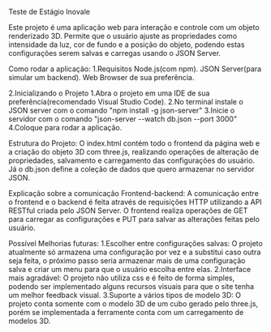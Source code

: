 Teste de Estágio Inovale

Este projeto é uma aplicação web para interação e controle com um objeto renderizado 3D. Permite que o usuário ajuste as propriedades como intensidade da luz, cor de fundo e a posição do objeto, podendo estas configurações serem salvas e carregas usando o JSON Server.

Como rodar a aplicação:
1.Requisitos
Node.js(com npm).
JSON Server(para simular um backend).
Web Browser de sua preferência.

2.Inicializando o Projeto
1.Abra o projeto em uma IDE de sua preferência(recomendado Visual Studio Code).
2.No terminal instale o JSON server com o comando "npm install -g json-server"
3.Inicie o servidor com o comando "json-server --watch db.json --port 3000"
4.Coloque para rodar a aplicação.

Estrutura do Projeto:
O index.html contém todo o frontend da página web e a criação do objeto 3D com three.js, realizando operações de alteração de propriedades, salvamento e carregamento das configurações do usuário. Já o db.json define a coleção de dados que quero armazenar no servidor JSON.

Explicação sobre a comunicação Frontend-backend:
A comunicação entre o frontend e o backend é feita através de requisições HTTP utilizando a API RESTful criada pelo JSON Server. O frontend realiza operações de GET para carregar as configurações e PUT para salvar as alterações feitas pelo usuário.

Possível Melhorias futuras:
1.Escolher entre configurações salvas: O projeto atualmente só armazena uma configuração por vez e a substitui caso outra seja feita, o próximo passo seria armazenar mais de uma configuração salva e criar um menu para que o usuário escolha entre elas.
2.Interface mais agradável: O projeto não utiliza css e é feito de forma simples, podendo ser implementado alguns recursos visuais para que o site tenha um melhor feedback visual.
3.Suporte a vários tipos de modelo 3D: O projeto conta somente com o modelo 3D de um cubo gerado pelo three.js, porém se implementada a ferramente conta com um carregamento de modelos 3D.

